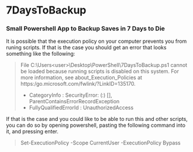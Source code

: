 # 7DaysToBackup

### Small Powershell App to Backup Saves in 7 Days to Die


It is possible that the execution policy on your computer prevents you from runing scripts. If that is the case you should get an error that looks something like the following:

> File C:\Users\<user>\Desktop\PowerShell\7DaysToBackup.ps1 cannot be loaded because running
scripts is disabled on this system. For more information, see about_Execution_Policies at 
https:/go.microsoft.com/fwlink/?LinkID=135170.
>	+ CategoryInfo          : SecurityError: (:) [], ParentContainsErrorRecordException
>	+ FullyQualifiedErrorId : UnauthorizedAccess

If that is the case and you could like to be able to run this and other scripts, you can do so by opening powershell, pasting the following command into it, and pressing enter.

> Set-ExecutionPolicy -Scope CurrentUser -ExecutionPolicy Bypass
